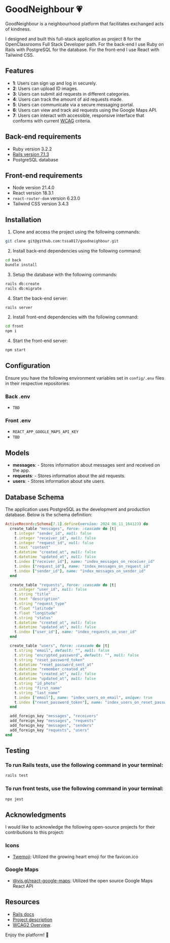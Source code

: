 # GoodNeighbour 💗

GoodNeighbour is a neighbourhood platform that facilitates exchanged acts of kindness.

I designed and built this full-stack application as project 8 for the OpenClassrooms Full Stack Developer path. For the back-end I use Ruby on Rails with PostgreSQL for the database. For the front-end I use React with Tailwind CSS.

## Features

-   **1**: Users can sign up and log in securely.
-   **2**: Users can upload ID images.
-   **3**: Users can submit aid requests in different categories.
-   **4**: Users can track the amount of aid requests made.
-   **5**: Users can communicate via a secure messaging portal.
-   **6**: Users can view and track aid requests using the Google Maps API.
-   **7**: Users can interact with accessible, responsive interface that conforms with current [WCAG](https://www.w3.org/WAI/standards-guidelines/wcag/) criteria.

## Back-end requirements

-   Ruby version 3.2.2
-   [Rails version 7.1.3](https://guides.rubyonrails.org/v5.1/getting_started.html)
-   PostgreSQL database

## Front-end requirements

-   Node version 21.4.0
-   React version 18.3.1
-   `react-router-dom` version 6.23.0
-   Tailwind CSS version 3.4.3

## Installation

1. Clone and access the project using the following commands:

```bash
git clone git@github.com:tssa017/goodneighbour.git
```

2. Install back-end dependencies using the following command:

```bash
cd back
bundle install
```

3. Setup the database with the following commands:

```bash
rails db:create
rails db:migrate
```

4. Start the back-end server:

```bash
rails server
```

2. Install front-end dependencies with the following command:

```bash
cd front
npm i
```

4. Start the front-end server:

```bash
npm start
```

## Configuration

Ensure you have the following environment variables set in `config/.env` files in their respective repositories:

### Back .env

-   `TBD`

### Front .env

-   `REACT_APP_GOOGLE_MAPS_API_KEY`
-   `TBD`

## Models

-   **messages**: - Stores information about messages sent and received on the app.
-   **requests**: - Stores information about the aid requests.
-   **users**: - Stores information about site users.

## Database Schema

The application uses PostgreSQL as the development and production database. Below is the schema definition:

```ruby
ActiveRecord::Schema[7.1].define(version: 2024_06_11_164123) do
  create_table "messages", force: :cascade do |t|
    t.integer "sender_id", null: false
    t.integer "receiver_id", null: false
    t.integer "request_id", null: false
    t.text "content"
    t.datetime "created_at", null: false
    t.datetime "updated_at", null: false
    t.index ["receiver_id"], name: "index_messages_on_receiver_id"
    t.index ["request_id"], name: "index_messages_on_request_id"
    t.index ["sender_id"], name: "index_messages_on_sender_id"
  end

  create_table "requests", force: :cascade do |t|
    t.integer "user_id", null: false
    t.string "title"
    t.text "description"
    t.string "request_type"
    t.float "latitude"
    t.float "longitude"
    t.string "status"
    t.datetime "created_at", null: false
    t.datetime "updated_at", null: false
    t.index ["user_id"], name: "index_requests_on_user_id"
  end

  create_table "users", force: :cascade do |t|
    t.string "email", default: "", null: false
    t.string "encrypted_password", default: "", null: false
    t.string "reset_password_token"
    t.datetime "reset_password_sent_at"
    t.datetime "remember_created_at"
    t.datetime "created_at", null: false
    t.datetime "updated_at", null: false
    t.string "id_photo"
    t.string "first_name"
    t.string "last_name"
    t.index ["email"], name: "index_users_on_email", unique: true
    t.index ["reset_password_token"], name: "index_users_on_reset_password_token", unique: true
  end

  add_foreign_key "messages", "receivers"
  add_foreign_key "messages", "requests"
  add_foreign_key "messages", "senders"
  add_foreign_key "requests", "users"
end
```

## Testing

### To run Rails tests, use the following command in your terminal:

```bash
rails test
```

### To run front tests, use the following command in your terminal:

```bash
npx jest
```

## Acknowledgments

I would like to acknowledge the following open-source projects for their contributions to this project:

### Icons

-   [Twemoji](https://github.com/twitter/twemoji): Utilized the growing heart emoji for the favicon.ico

### Google Maps

-   [@vis.gl/react-google-maps](https://www.npmjs.com/package/@vis.gl/react-google-maps): Utilized the open source Google Maps React API

## Resources

-   [Rails docs](https://guides.rubyonrails.org/)
-   [Project description](https://openclassrooms.com/en/paths/509/projects/242/assignment)
-   [WCAG2 Overview](https://www.w3.org/WAI/standards-guidelines/wcag/).

Enjoy the platform! 🚀
